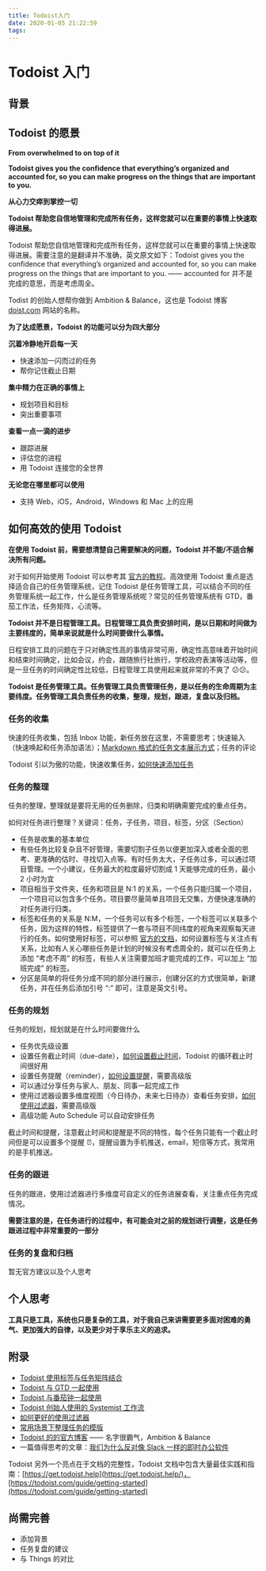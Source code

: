 ```yaml
---
title: Todoist入门
date: 2020-01-05 21:22:59
tags:
---
```


# Todoist 入门

## 背景

## Todoist 的愿景

**From overwhelmed to on top of it**

**Todoist gives you the confidence that everything’s organized and accounted for, so you can make progress on the things that are important to you.**

**从心力交瘁到掌控一切**

**Todoist 帮助您自信地管理和完成所有任务，这样您就可以在重要的事情上快速取得进展。**

Todoist 帮助您自信地管理和完成所有任务，这样您就可以在重要的事情上快速取得进展。需要注意的是翻译并不准确，英文原文如下：Todoist gives you the confidence that everything’s organized and accounted for, so you can make progress on the things that are important to you. —— accounted for 并不是完成的意思，而是考虑周全。

Todist 的创始人想帮你做到 Ambition & Balance，这也是 Todoist 博客 [doist.com](http://doist.com) 网站的名称。 

**为了达成愿景，Todoist 的功能可以分为四大部分**

**沉着冷静地开启每一天**

- 快速添加一闪而过的任务
- 帮你记住截止日期

**集中精力在正确的事情上**

- 规划项目和目标
- 突出重要事项

**查看一点一滴的进步**

- 跟踪进展
- 评估您的进程
- 用 Todoist 连接您的全世界

**无论您在哪里都可以使用**

- 支持 Web，iOS，Android，Windows 和 Mac 上的应用

## 如何高效的使用 Todoist

**在使用 Todoist 前，需要想清楚自己需要解决的问题，Todoist 并不能/不适合解决所有问题。**

对于如何开始使用 Todoist 可以参考其 [官方的教程](https://todoist.com/guide/getting-started)。高效使用 Todoist 重点是选择适合自己的任务管理系统，记住 Todoist 是任务管理工具，可以结合不同的任务管理系统一起工作，什么是任务管理系统呢？常见的任务管理系统有 GTD，番茄工作法，任务矩阵，心流等。

**Todoist 并不是日程管理工具。日程管理工具负责安排时间，是以日期和时间做为主要纬度的，简单来说就是什么时间要做什么事情。**

日程安排工具的问题在于只对确定性高的事情非常可用，确定性高意味着开始时间和结束时间确定，比如会议，约会，跟随旅行社旅行，学校政府表演等活动等，但是一旦任务的时间确定性比较低，日程管理工具使用起来就非常的不爽了 😕😕。

**Todoist 是任务管理工具。任务管理工具负责管理任务，是以任务的生命周期为主要纬度。任务管理工具负责任务的收集，整理，规划，跟进，复盘以及归档。**

### 任务的收集

快速的任务收集，包括 Inbox 功能，新任务放在这里，不需要思考；快速输入（快速唤起和任务添加语法）；[Markdown 格式的任务文本展示方式](https://get.todoist.help/hc/en-us/articles/205195102-Text-Formatting-)；任务的评论

Todoist 引以为傲的功能，快速收集任务，[如何快速添加任务](https://get.todoist.help/hc/en-us/articles/115001745265-Task-Quick-Add)

### 任务的整理

任务的整理，整理就是要将无用的任务删除，归类和明确需要完成的重点任务。

如何对任务进行整理？关键词：任务，子任务，项目，标签，分区（Section）

- 任务是收集的基本单位
- 有些任务比较复杂且不好管理，需要切割子任务以便更加深入或者全面的思考、更准确的估时、寻找切入点等。有时任务太大，子任务过多，可以通过项目管理。一个小建议，任务最大的粒度最好切割成 1 天能够完成的任务，最小 2 小时为宜
- 项目相当于文件夹，任务和项目是 N:1 的关系，一个任务只能归属一个项目，一个项目可以包含多个任务。项目要尽量简单且项目无交集，方便快速准确的对任务进行归类。
- 标签和任务的关系是 N:M，一个任务可以有多个标签，一个标签可以关联多个任务，因为这样的特性，标签提供了一套与项目不同纬度的视角来观察每天进行的任务。如何使用好标签，可以参照 [官方的文档](https://get.todoist.help/hc/en-us/articles/360000029000-How-to-best-use-labels)，如何设置标签与关注点有关系，比如有人关心哪些任务是计划的时候没有考虑周全的，就可以在任务上添加 “考虑不周” 的标签，有些人关注需要加班才能完成的工作，可以加上 “加班完成” 的标签。
- 分区是简单的将任务分成不同的部分进行展示，创建分区的方式很简单，新建任务，并在任务后添加引号 “:” 即可，注意是英文引号。

### 任务的规划

任务的规划，规划就是在什么时间要做什么

- 任务优先级设置
- 设置任务截止时间（due-date），[如何设置截止时间](https://get.todoist.help/hc/en-us/articles/205325931-Due-Dates-Times)，Todoist 的循环截止时间很好用
- 设置任务提醒（reminder），[如何设置提醒](https://get.todoist.help/hc/en-us/articles/205348301-Reminders)，需要高级版
- 可以通过分享任务与家人、朋友、同事一起完成工作
- 使用过滤器设置多维度视图（今日待办，未来七日待办）查看任务安排，[如何使用过滤器](https://get.todoist.help/hc/en-us/articles/205248842-Filters)，需要高级版
- 高级功能 Auto Schedule 可以自动安排任务

截止时间和提醒，注意截止时间和提醒是不同的特性，每个任务只能有一个截止时间但是可以设置多个提醒 ⏰，提醒设置为手机推送，email，短信等方式，我常用的是手机推送。

### 任务的跟进

任务的跟进，使用过滤器进行多维度可自定义的任务进展查看，关注重点任务完成情况。

**需要注意的是，在任务进行的过程中，有可能会对之前的规划进行调整，这是任务跟进过程中非常重要的一部分**

### 任务的复盘和归档

暂无官方建议以及个人思考

## 个人思考

**工具只是工具，系统也只是复杂的工具，对于我自己来讲需要更多面对困难的勇气、更加强大的自律，以及更少对于享乐主义的追求。**

## 附录

- [Todoist 使用标签与任务矩阵结合](https://get.todoist.help/hc/en-us/articles/210762449-Eisenhower-Matrix-with-Todoist)
- [Todoist 与 GTD 一起使用](https://get.todoist.help/hc/en-us/articles/203799792-Getting-Things-Done-GTD-with-Todoist)
- [Todoist 与番茄钟一起使用](https://get.todoist.help/hc/en-us/articles/210762349-Pomodoro-with-Todoist)
- [Todoist 创始人使用的 Systemist 工作流](https://doist.com/blog/systemist-personal-workflow/)
- [如何更好的使用过滤器](https://get.todoist.help/hc/en-us/articles/360000031059-How-to-best-use-filters)
- [常用场景下整理任务的模版](https://todoist.com/templates/?lang=en)
- [Todoist 的的官方博客](https://doist.com/blog/) —— 名字很霸气，Ambition & Balance
- 一篇值得思考的文章：[我们为什么反对像 Slack 一样的即时办公软件](https://doist.com/blog/asynchronous-communication-betting-against-slack/)

Todoist 另外一个亮点在于文档的完整性，Todoist 文档中包含大量最佳实践和指南：[https://get.todoist.help](https://get.todoist.help/)，[https://todoist.com/guide/getting-started](https://todoist.com/guide/getting-started)

## 尚需完善

- 添加背景
- 任务复盘的建议
- 与 Things 的对比